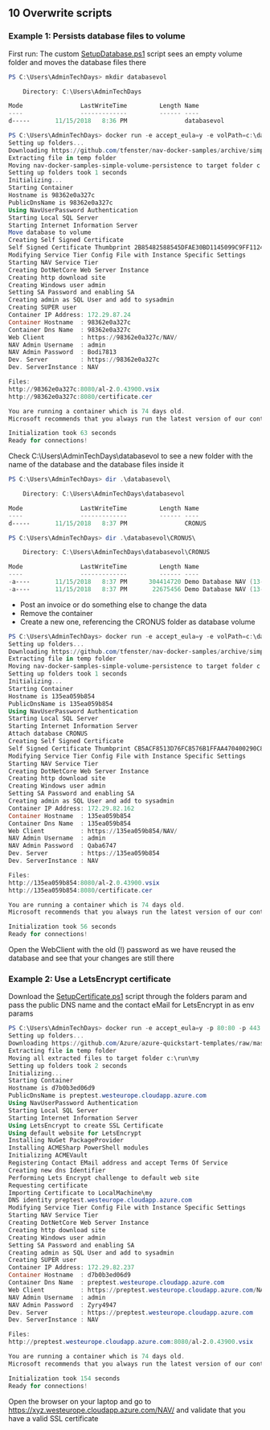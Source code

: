 ## 10 Overwrite scripts
### Example 1: Persists database files to volume
First run: The custom [SetupDatabase.ps1](https://github.com/tfenster/nav-docker-samples/blob/simple-volume-persistence/SetupDatabase.ps1) script sees an empty volume folder and moves the database files there
```PowerShell
PS C:\Users\AdminTechDays> mkdir databasevol

    Directory: C:\Users\AdminTechDays

Mode                LastWriteTime         Length Name
----                -------------         ------ ----
d-----       11/15/2018   8:36 PM                databasevol

PS C:\Users\AdminTechDays> docker run -e accept_eula=y -e volPath=c:\databasevol -e folders="c:\run\my=https://github.com/tfenster/nav-docker-samples/archive/simple-volume-persistence.zip\nav-docker-samples-simple-volume-persistence" -v C:\Users\AdminTechDays\databasevol:c:\databasevol mcr.microsoft.com/businesscentral/onprem
Setting up folders...
Downloading https://github.com/tfenster/nav-docker-samples/archive/simple-volume-persistence.zip to c:\run\my
Extracting file in temp folder
Moving nav-docker-samples-simple-volume-persistence to target folder c:\run\my
Setting up folders took 1 seconds
Initializing...
Starting Container
Hostname is 98362e0a327c
PublicDnsName is 98362e0a327c
Using NavUserPassword Authentication
Starting Local SQL Server
Starting Internet Information Server
Move database to volume
Creating Self Signed Certificate
Self Signed Certificate Thumbprint 2B85482588545DFAE30BD1145099C9FF112446A5
Modifying Service Tier Config File with Instance Specific Settings
Starting NAV Service Tier
Creating DotNetCore Web Server Instance
Creating http download site
Creating Windows user admin
Setting SA Password and enabling SA
Creating admin as SQL User and add to sysadmin
Creating SUPER user
Container IP Address: 172.29.87.24
Container Hostname  : 98362e0a327c
Container Dns Name  : 98362e0a327c
Web Client          : https://98362e0a327c/NAV/
NAV Admin Username  : admin
NAV Admin Password  : Bodi7813
Dev. Server         : https://98362e0a327c
Dev. ServerInstance : NAV

Files:
http://98362e0a327c:8080/al-2.0.43900.vsix
http://98362e0a327c:8080/certificate.cer

You are running a container which is 74 days old.
Microsoft recommends that you always run the latest version of our containers.

Initialization took 63 seconds
Ready for connections!
```
Check C:\Users\AdminTechDays\databasevol to see a new folder with the name of the database and the database files inside it
```PowerShell
PS C:\Users\AdminTechDays> dir .\databasevol\

    Directory: C:\Users\AdminTechDays\databasevol

Mode                LastWriteTime         Length Name
----                -------------         ------ ----
d-----       11/15/2018   8:37 PM                CRONUS

PS C:\Users\AdminTechDays> dir .\databasevol\CRONUS\

    Directory: C:\Users\AdminTechDays\databasevol\CRONUS

Mode                LastWriteTime         Length Name
----                -------------         ------ ----
-a----       11/15/2018   8:37 PM      304414720 Demo Database NAV (13-0)_Data.mdf
-a----       11/15/2018   8:37 PM       22675456 Demo Database NAV (13-0)_Log.ldf
```
- Post an invoice or do something else to change the data
- Remove the container
- Create a new one, referencing the CRONUS folder as database volume

```PowerShell
PS C:\Users\AdminTechDays> docker run -e accept_eula=y -e volPath=c:\databasevol -e folders="c:\run\my=https://github.com/tfenster/nav-docker-samples/archive/simple-volume-persistence.zip\nav-docker-samples-simple-volume-persistence" -v C:\Users\AdminTechDays\databasevol\CRONUS:c:\databasevol mcr.microsoft.com/businesscentral/onprem
Setting up folders...
Downloading https://github.com/tfenster/nav-docker-samples/archive/simple-volume-persistence.zip to c:\run\my
Extracting file in temp folder
Moving nav-docker-samples-simple-volume-persistence to target folder c:\run\my
Setting up folders took 1 seconds
Initializing...
Starting Container
Hostname is 135ea059b854
PublicDnsName is 135ea059b854
Using NavUserPassword Authentication
Starting Local SQL Server
Starting Internet Information Server
Attach database CRONUS
Creating Self Signed Certificate
Self Signed Certificate Thumbprint CB5ACF8513D76FC8576B1FFAA470400290C8A0E2
Modifying Service Tier Config File with Instance Specific Settings
Starting NAV Service Tier
Creating DotNetCore Web Server Instance
Creating http download site
Creating Windows user admin
Setting SA Password and enabling SA
Creating admin as SQL User and add to sysadmin
Container IP Address: 172.29.82.162
Container Hostname  : 135ea059b854
Container Dns Name  : 135ea059b854
Web Client          : https://135ea059b854/NAV/
NAV Admin Username  : admin
NAV Admin Password  : Qaba6747
Dev. Server         : https://135ea059b854
Dev. ServerInstance : NAV

Files:
http://135ea059b854:8080/al-2.0.43900.vsix
http://135ea059b854:8080/certificate.cer

You are running a container which is 74 days old.
Microsoft recommends that you always run the latest version of our containers.

Initialization took 56 seconds
Ready for connections!
```
Open the WebClient with the old (!) password as we have reused the database and see that your changes are still there
### Example 2: Use a LetsEncrypt certificate
Download the [SetupCertificate.ps1](https://github.com/Azure/azure-quickstart-templates/blob/master/101-aci-dynamicsnav/scripts/SetupCertificate.ps1) script through the folders param and pass the public DNS name and the contact eMail for LetsEncrypt in as env params
```PowerShell
PS C:\Users\AdminTechDays> docker run -e accept_eula=y -p 80:80 -p 443:443 -e publicdnsname=preptest.westeurope.cloudapp.azure.com -e contactemailforletsencrypt=tobias.fenster@axians-infoma.de -e folders="c:\run\my=https://github.com/Azure/azure-quickstart-templates/raw/master/101-aci-dynamicsnav/scripts/SetupCertificate.zip" mcr.microsoft.com/businesscentral/onprem
Setting up folders...
Downloading https://github.com/Azure/azure-quickstart-templates/raw/master/101-aci-dynamicsnav/scripts/SetupCertificate.zip to c:\run\my
Extracting file in temp folder
Moving all extracted files to target folder c:\run\my
Setting up folders took 2 seconds
Initializing...
Starting Container
Hostname is d7b0b3ed06d9
PublicDnsName is preptest.westeurope.cloudapp.azure.com
Using NavUserPassword Authentication
Starting Local SQL Server
Starting Internet Information Server
Using LetsEncrypt to create SSL Certificate
Using default website for LetsEncrypt
Installing NuGet PackageProvider
Installing ACMESharp PowerShell modules
Initializing ACMEVault
Registering Contact EMail address and accept Terms Of Service
Creating new dns Identifier
Performing Lets Encrypt challenge to default web site
Requesting certificate
Importing Certificate to LocalMachine\my
DNS identity preptest.westeurope.cloudapp.azure.com
Modifying Service Tier Config File with Instance Specific Settings
Starting NAV Service Tier
Creating DotNetCore Web Server Instance
Creating http download site
Creating Windows user admin
Setting SA Password and enabling SA
Creating admin as SQL User and add to sysadmin
Creating SUPER user
Container IP Address: 172.29.82.237
Container Hostname  : d7b0b3ed06d9
Container Dns Name  : preptest.westeurope.cloudapp.azure.com
Web Client          : https://preptest.westeurope.cloudapp.azure.com/NAV/
NAV Admin Username  : admin
NAV Admin Password  : Zyry4947
Dev. Server         : https://preptest.westeurope.cloudapp.azure.com
Dev. ServerInstance : NAV

Files:
http://preptest.westeurope.cloudapp.azure.com:8080/al-2.0.43900.vsix

You are running a container which is 74 days old.
Microsoft recommends that you always run the latest version of our containers.

Initialization took 154 seconds
Ready for connections!
```
Open the browser on your laptop and go to https://xyz.westeurope.cloudapp.azure.com/NAV/ and validate that you have a valid SSL certificate